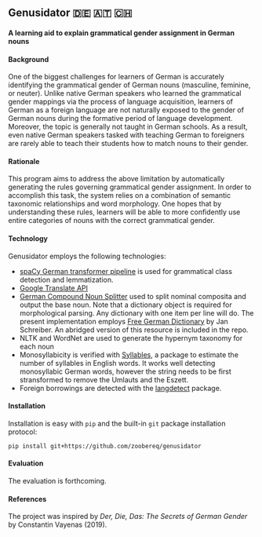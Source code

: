 ## Genusidator 🇩🇪 🇦🇹 🇨🇭 
#### A learning aid to explain grammatical gender assignment in German nouns


#### Background
One of the biggest challenges for learners of German is accurately identifying the grammatical gender of German nouns (masculine, feminine, or neuter). Unlike native German speakers who learned the grammatical gender mappings via the process of language acquisition, learners of German as a foreign language are not naturally exposed to the gender of German nouns during the formative period of language development. Moreover, the topic is generally not taught in German schools. As a result, even native German speakers tasked with teaching German to foreigners are rarely able to teach their students how to match nouns to their gender. 


#### Rationale
This program aims to address the above limitation by automatically generating the rules governing grammatical gender assignment. In order to accomplish this task, the system relies on a combination of semantic taxonomic relationships and word morphology. One hopes that by understanding these rules, learners will be able to more confidently use entire categories of nouns with the correct grammatical gender.


#### Technology
Genusidator employs the following technologies:
- [spaCy German transformer pipeline](https://github.com/explosion/spacy-models/releases/tag/de_dep_news_trf-3.5.0) is used for grammatical class detection and lemmatization.
- [Google Translate API](https://pypi.org/project/googletrans/) 
- [German Compound Noun Splitter](https://github.com/repodiac/german_compound_splitter) used to split nominal composita and output the base noun. Note that a dictionary object is required for morphological parsing. Any dictionary with one item per line will do. The present implementation employs [Free German Dictionary](https://sourceforge.net/projects/germandict/files/latest/download) by Jan Schreiber. An abridged version of this resource is included in the repo.
- NLTK and WordNet are used to generate the hypernym taxonomy for each noun
- Monosyllabicity is verified with [Syllables](https://pypi.org/project/syllables/), a package to estimate the number of syllables in English words. It works well detecting monosyllabic German words, however the string needs to be first stransformed to remove the Umlauts and the Eszett.
- Foreign borrowings are detected with the [langdetect](https://pypi.org/project/langdetect/) package.


#### Installation
Installation is easy with `pip` and the built-in `git` package installation protocol:

`pip install git+https://github.com/zoobereq/genusidator`


#### Evaluation
The evaluation is forthcoming.


#### References
The project was inspired by _Der, Die, Das: The Secrets of German Gender_ by Constantin Vayenas (2019).

